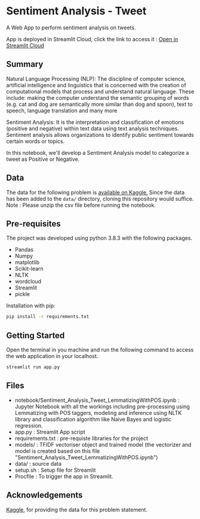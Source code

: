 # Sentiment Analysis - Tweet

A Web App to perform sentiment analysis on tweets. 

App is deployed in Streamlit Cloud, click the link to access it : [Open in Streamlit Cloud](https://sentiment-analysis-nlp-ybj.streamlit.app/) 

## Summary

Natural Language Processing (NLP): The discipline of computer science, artificial intelligence and linguistics that is concerned with the creation of computational models that process and understand natural language. These include: making the computer understand the semantic grouping of words (e.g. cat and dog are semantically more similar than dog and spoon), text to speech, language translation and many more

Sentiment Analysis: It is the interpretation and classification of emotions (positive and negative) within text data using text analysis techniques. Sentiment analysis allows organizations to identify public sentiment towards certain words or topics.

In this notebook, we'll develop a Sentiment Analysis model to categorize a tweet as Positive or Negative.

## Data

The data for the following problem is [available on Kaggle.](https://www.kaggle.com/kazanova/sentiment140) 
Since the data has been added to the `data/` directory, cloning this repository would suffice.
Note : Please unzip the csv file before running the notebook.

## Pre-requisites

The project was developed using python 3.8.3 with the following packages.
- Pandas
- Numpy
- matplotlib
- Scikit-learn
- NLTK
- wordcloud
- Streamlit
- pickle

Installation with pip:

```bash
pip install -r requirements.txt
```

## Getting Started
Open the terminal in you machine and run the following command to access the web application in your localhost.
```bash
streamlit run app.py
```


## Files
- notebook/Sentiment_Analysis_Tweet_LemmatizingWithPOS.ipynb : Jupyter Notebook with all the workings including pre-processing using Lemmatizing with POS taggers, modeling and inference using NLTK library and classification algorithm like Naive Bayes and logistic regression.
- app.py : Streamlit App script
- requirements.txt : pre-requiste libraries for the project
- models/ : TFIDF vectoriser object and trained model (the vectorizer and model is created based on this file "Sentiment_Analysis_Tweet_LemmatizingWithPOS.ipynb")
- data/ : source data
- setup.sh : Setup file for Streamlit
- Procfile : To trigger the app in Streamlit.


## Acknowledgements

[Kaggle](https://kaggle.com/), for providing the data for this problem statement.
